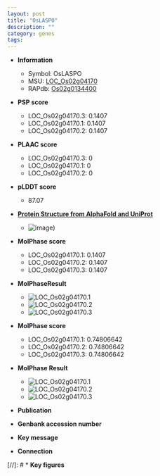 ```yaml
---
layout: post
title: "OsLASPO"
description: ""
category: genes
tags: 
---
```


* **Information**  
    + Symbol: OsLASPO  
    + MSU: [LOC_Os02g04170](http://rice.plantbiology.msu.edu/cgi-bin/ORF_infopage.cgi?orf=LOC_Os02g04170)  
    + RAPdb: [Os02g0134400](http://rapdb.dna.affrc.go.jp/viewer/gbrowse_details/irgsp1?name=Os02g0134400)  

* **PSP score**  
    + LOC_Os02g04170.3: 0.1407 
    + LOC_Os02g04170.1: 0.1407 
    + LOC_Os02g04170.2: 0.1407 

* **PLAAC score**  
    + LOC_Os02g04170.3: 0 
    + LOC_Os02g04170.1: 0 
    + LOC_Os02g04170.2: 0 

* **pLDDT score**
    + 87.07

* **[Protein Structure from AlphaFold and UniProt](https://www.uniprot.org/uniprotkb/Q6Z836/entry#structure)**
    + ![image](https://ricepsp.github.io/images/Q6/AF-Q6Z836-F1.png))

* **MolPhase score**
    + LOC_Os02g04170.1: 0.1407
    + LOC_Os02g04170.2: 0.1407
    + LOC_Os02g04170.3: 0.1407

* **MolPhaseResult**
    + ![LOC_Os02g04170.1](https://ricepsp.github.io/pictures/LOC_Os02g/LOC_Os02g04170.1.png)
    + ![LOC_Os02g04170.2](https://ricepsp.github.io/pictures/LOC_Os02g/LOC_Os02g04170.2.png)
    + ![LOC_Os02g04170.3](https://ricepsp.github.io/pictures/LOC_Os02g/LOC_Os02g04170.3.png)

* **MolPhase score**
    + LOC_Os02g04170.1: 0.74806642
    + LOC_Os02g04170.2: 0.74806642
    + LOC_Os02g04170.3: 0.74806642

* **MolPhase Result**
    + ![LOC_Os02g04170.1](https://304243504.github.io/Pictures/LOC_Os02g/LOC_Os02g04170.1.png)
    + ![LOC_Os02g04170.2](https://304243504.github.io/Pictures/LOC_Os02g/LOC_Os02g04170.2.png)
    + ![LOC_Os02g04170.3](https://304243504.github.io/Pictures/LOC_Os02g/LOC_Os02g04170.3.png)

* **Publication**  

* **Genbank accession number**  

* **Key message**  

* **Connection**  

[//]: # * **Key figures**  



